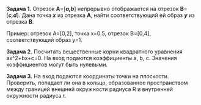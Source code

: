 **Задача 1.** Отрезок **A**=[***a,b***] непрерывно отображается на отрезок **B**=[***c,d***]. Дана точка ***x*** из отрезка **A**, найти соответствующий ей образ ***y*** из отрезка **B**.

Пример: отрезок A=[0,2], точка x=0.5, отрезок B=[0,4], соответствующий образ y=1.

**Задача 2.** Посчитать вещественные корни квадратного уравнения ax^2+bx+c=0. На вход подаются коэффициенты a, b, c. Значения коэффициентов могут быть нулевыми.

**Задача 3.** На вход подаются координаты точки на плоскости. Проверить, попадает ли она в кольцо, образованное пространством между границей внешней окружности радиуса R и внутренней окружности радиуса r.